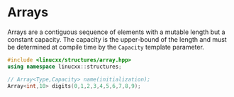 # Arrays
Arrays are a contiguous sequence of elements with a mutable length but a constant capacity. 
The capacity is the upper-bound of the length and must be determined at compile time by the `Capacity` template parameter.

```cpp
#include <linucxx/structures/array.hpp>
using namespace linucxx::structures;

// Array<Type,Capacity> name(initialization);
Array<int,10> digits(0,1,2,3,4,5,6,7,8,9);
```
